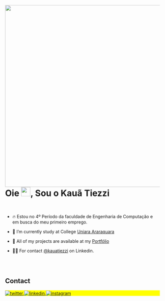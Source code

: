 <img align="right" height="590em" src="https://raw.githubusercontent.com/gist/kauatiezzi/c763c7390367b176e8e9387826597840/raw/5a6b9b1dbe4c6426b401413091dac7e9b356b9e2/github-card1.svg"/>
<h1 align="left">Oie <img src="https://raw.githubusercontent.com/kaueMarques/kaueMarques/master/hi.gif" height="30px">, Sou o Kauã Tiezzi</h1>
<br>

- 🔥 Estou no 4º Período da faculdade de Engenharia de Computação e em busca do meu primeiro emprego.

- 🔭 I’m currently study at College [Uniara Araraquara](https://www.uniara.com.br/)

- 📁 All of my projects are available at my [Portfólio](https://kauatiezzi.github.io/personal-portfolio/)

- 👨‍💻 For contact [@kauatiezzi](https://www.linkedin.com/in/kauatiezzi/) on Linkedin.

<!--

<br><br>

## 🛠 &nbsp;Tech Stack

![JavaScript](https://img.shields.io/badge/-JavaScript-05122A?style=flat&logo=javascript)&nbsp;
![Node.js](https://img.shields.io/badge/-Node.js-05122A?style=flat&logo=node.js)&nbsp;
![HTML](https://img.shields.io/badge/-HTML-05122A?style=flat&logo=HTML5)&nbsp;
![CSS](https://img.shields.io/badge/-CSS-05122A?style=flat&logo=CSS3&logoColor=1572B6)&nbsp;
![React](https://img.shields.io/badge/-React-05122A?style=flat&logo=react)&nbsp;
![Git](https://img.shields.io/badge/-Git-05122A?style=flat&logo=git)&nbsp;
![GitHub](https://img.shields.io/badge/-GitHub-05122A?style=flat&logo=github)&nbsp;
![Markdown](https://img.shields.io/badge/-Markdown-05122A?style=flat&logo=markdown)&nbsp;
![Visual Studio Code](https://img.shields.io/badge/-Visual%20Studio%20Code-05122A?style=flat&logo=visual-studio-code&logoColor=007ACC)&nbsp;
![PostgreSQL](https://img.shields.io/badge/-PostgreSQL-05122A?style=flat&logo=postgresql)&nbsp;
![SQLite](https://img.shields.io/badge/-SQLite-05122A?style=flat&logo=sqlite)&nbsp;

<br><br>

## ⚙️ &nbsp;GitHub Analytics

<p align="left">
<img width="530em" src="https://github-readme-stats.vercel.app/api?username=maykbrito&show_icons=true&theme=vision-friendly-dark" alt="maykbrito's stats"/>
<img width="530em" src="https://github-readme-stats.vercel.app/api/top-langs/?username=maykbrito&layout=compact&theme=vision-friendly-dark" alt="maykbrito's most languages"/>
</p>
-->

<br><br>

## Contact

<p align="left" style="background:yellow">
<a href="https://twitter.com/kauatiezzi" target="_blank">
  <img align="center" src="https://img.shields.io/badge/-kauatiezzi-05122A?style=flat&logo=twitter" alt="twitter"/>  
</a>
<a href="https://www.linkedin.com/in/kauatiezzi/" target="_blank">
  <img align="center" src="https://img.shields.io/badge/-kauatiezzi-05122A?style=flat&logo=linkedin" alt="linkedin"/>
</a>
<a href="https://www.instagram.com/kauatiezzi/" target="_blank">
 <img align="center" src="https://img.shields.io/badge/-kauatiezzi-05122A?style=flat&logo=instagram" alt="instagram"/>
</a>
</p>

<!--

<img width="490em" src="https://github-readme-twitter-gazf.vercel.app/api?id=maykbrito&layout=wide&show_reply=off&show_retweet=off" />




<!--
**kauatiezzi/kauatiezzi** is a ✨ _special_ ✨ repository because its `README.md` (this file) appears on your GitHub profile.

Here are some ideas to get you started:

- 🔭 I’m currently working on ...
- 🌱 I’m currently learning ...
- 👯 I’m looking to collaborate on ...
- 🤔 I’m looking for help with ...
- 💬 Ask me about ...
- 📫 How to reach me: ...
- 😄 Pronouns: ...
- ⚡ Fun fact: ...
-->

